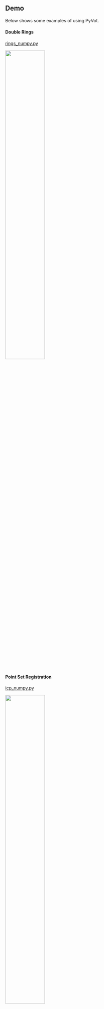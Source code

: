 ## Demo

Below shows some examples of using PyVot.

#### Double Rings

[rings_numpy.py](rings/rings_numpy.py)

<img src="rings/rings.png" width="50%">

#### Point Set Registration

[icp_numpy.py](icp/icp_numpy.py)

<img src="icp/icp.png" width="50%">

#### Spherical Transshipment

[sphere_numpy.py](sphere/sphere_numpy.py)

<img src="sphere/sphere.png" width="50%">

#### Regularized K-means

[kmeans_numpy.py](kmeans/kmeans_numpy.py)

<img src="kmeans/kmeans.png" width="50%">

#### Transshipment

[unbalanced_numpy.py](ship/ship_numpy.py)

<img src="ship/ship33.png" width="50%">

#### Unbalanced Transshipment

[unbalanced_numpy.py](unbalanced2/unbalanced2_numpy.py)

<img src="unbalanced2/ship21.png" width="50%">

#### VOT vs Sinkhorn

python vot_vs_sinkhorn.py

To run Sinkhorn OT, please install the [Python Optimal Transport](https://github.com/rflamary/POT) library, by e.g. pip install POT, 

[vot_vs_sinkhorn.py](vsSinkhorn/vot_vs_sinkhorn.py)

![alt text](vsSinkhorn/vot_vs_sinkhorn.png?raw=true)

#### Area preserving mapping. 

[area_numpy.py](area/area_numpy.py)

![alt text](area/area.png?raw=true)

#### Regularizing VOT by pair-wise similarities.

[area_numpy.py](regVOT/potential_numpy.py)

![alt text](regVOT/potential.png?raw=true)

#### Regularizing VOT by global invariances.

[area_numpy.py](regVOT/transform_numpy.py)

![alt text](regVOT/transform.png?raw=true)

#### Vector Quantization

[color_numpy.py](color/color_numpy.py)

<img src="color/color.png" width="50%">